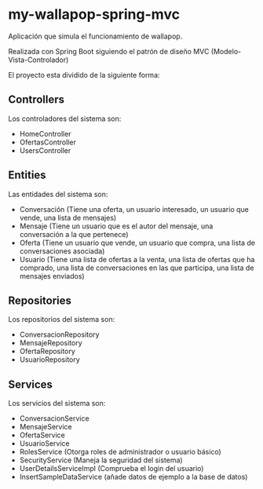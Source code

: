 # my-wallapop-spring-mvc
Aplicación que simula el funcionamiento de wallapop.

Realizada con Spring Boot siguiendo el patrón de diseño MVC (Modelo-Vista-Controlador)

El proyecto esta dividido de la siguiente forma:

## Controllers
Los controladores del sistema son:
- HomeController
- OfertasController
- UsersController
## Entities
Las entidades del sistema son:
- Conversación (Tiene una oferta, un usuario interesado, un usuario que vende, una lista de mensajes)
- Mensaje (Tiene un usuario que es el autor del mensaje, una conversación a la que pertenece)
- Oferta (Tiene un usuario que vende, un usuario que compra, una lista de conversaciones asociada)
- Usuario (Tiene una lista de ofertas a la venta, una lista de ofertas que ha comprado, una lista de conversaciones en las que participa, una lista de mensajes enviados)
## Repositories
Los repositorios del sistema son:
- ConversacionRepository
- MensajeRepository
- OfertaRepository
- UsuarioRepository
## Services
Los servicios del sistema son:
- ConversacionService
- MensajeService
- OfertaService
- UsuarioService
- RolesService (Otorga roles de administrador o usuario básico)
- SecurityService (Maneja la seguridad del sistema)
- UserDetailsServiceImpl (Comprueba el login del usuario)
- InsertSampleDataService (añade datos de ejemplo a la base de datos)
